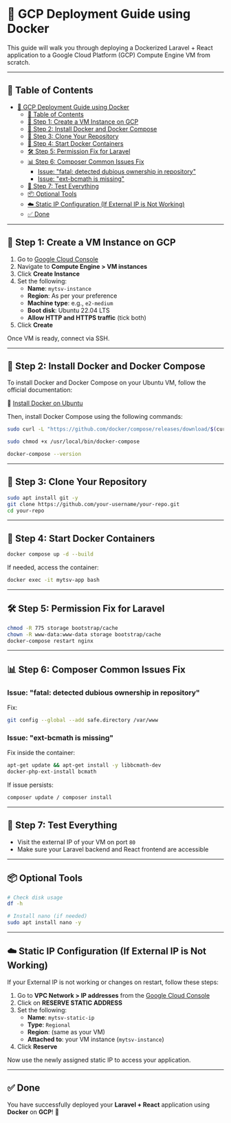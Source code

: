 
# 📘 GCP Deployment Guide using Docker

This guide will walk you through deploying a Dockerized Laravel + React application to a Google Cloud Platform (GCP) Compute Engine VM from scratch.

---

## 📖 Table of Contents

- [📘 GCP Deployment Guide using Docker](#-gcp-deployment-guide-using-docker)
  - [📖 Table of Contents](#-table-of-contents)
  - [📌 Step 1: Create a VM Instance on GCP](#-step-1-create-a-vm-instance-on-gcp)
  - [🔧 Step 2: Install Docker and Docker Compose](#-step-2-install-docker-and-docker-compose)
  - [📅 Step 3: Clone Your Repository](#-step-3-clone-your-repository)
  - [🐳 Step 4: Start Docker Containers](#-step-4-start-docker-containers)
  - [🛠️ Step 5: Permission Fix for Laravel](#️-step-5-permission-fix-for-laravel)
  - [📊 Step 6: Composer Common Issues Fix](#-step-6-composer-common-issues-fix)
    - [Issue: "fatal: detected dubious ownership in repository"](#issue-fatal-detected-dubious-ownership-in-repository)
    - [Issue: "ext-bcmath is missing"](#issue-ext-bcmath-is-missing)
  - [🧪 Step 7: Test Everything](#-step-7-test-everything)
  - [📦 Optional Tools](#-optional-tools)
  - [☁️ Static IP Configuration (If External IP is Not Working)](#️-static-ip-configuration-if-external-ip-is-not-working)
  - [✅ Done](#-done)

---

## 📌 Step 1: Create a VM Instance on GCP

1. Go to [Google Cloud Console](https://console.cloud.google.com/)
2. Navigate to **Compute Engine > VM instances**
3. Click **Create Instance**
4. Set the following:
   - **Name**: `mytsv-instance`
   - **Region**: As per your preference
   - **Machine type**: e.g., `e2-medium`
   - **Boot disk**: Ubuntu 22.04 LTS
   - **Allow HTTP and HTTPS traffic** (tick both)
5. Click **Create**

Once VM is ready, connect via SSH.

---

## 🔧 Step 2: Install Docker and Docker Compose

To install Docker and Docker Compose on your Ubuntu VM, follow the official documentation:

🔗 [Install Docker on Ubuntu](https://docs.docker.com/engine/install/ubuntu/)

Then, install Docker Compose using the following commands:

```bash
sudo curl -L "https://github.com/docker/compose/releases/download/$(curl -s https://api.github.com/repos/docker/compose/releases/latest | jq -r .tag_name)/docker-compose-$(uname -s)-$(uname -m)" -o /usr/local/bin/docker-compose

sudo chmod +x /usr/local/bin/docker-compose

docker-compose --version
```

---

## 📅 Step 3: Clone Your Repository

```bash
sudo apt install git -y
git clone https://github.com/your-username/your-repo.git
cd your-repo
```

---

## 🐳 Step 4: Start Docker Containers

```bash
docker compose up -d --build
```

If needed, access the container:

```bash
docker exec -it mytsv-app bash
```

---

## 🛠️ Step 5: Permission Fix for Laravel

```bash
chmod -R 775 storage bootstrap/cache
chown -R www-data:www-data storage bootstrap/cache
docker-compose restart nginx
```

---

## 📊 Step 6: Composer Common Issues Fix

### Issue: "fatal: detected dubious ownership in repository"
Fix:
```bash
git config --global --add safe.directory /var/www
```

### Issue: "ext-bcmath is missing"
Fix inside the container:
```bash
apt-get update && apt-get install -y libbcmath-dev
docker-php-ext-install bcmath
```

If issue persists:
```bash
composer update / composer install
```

---

## 🧪 Step 7: Test Everything

- Visit the external IP of your VM on port `80`
- Make sure your Laravel backend and React frontend are accessible

---

## 📦 Optional Tools

```bash
# Check disk usage
df -h

# Install nano (if needed)
sudo apt install nano -y
```

---

## ☁️ Static IP Configuration (If External IP is Not Working)

If your External IP is not working or changes on restart, follow these steps:

1. Go to **VPC Network > IP addresses** from the [Google Cloud Console](https://console.cloud.google.com/)
2. Click on **RESERVE STATIC ADDRESS**
3. Set the following:
   - **Name**: `mytsv-static-ip`
   - **Type**: `Regional`
   - **Region**: (same as your VM)
   - **Attached to**: your VM instance (`mytsv-instance`)
4. Click **Reserve**

Now use the newly assigned static IP to access your application.

---

## ✅ Done

You have successfully deployed your **Laravel + React** application using **Docker** on **GCP**! 🎉
